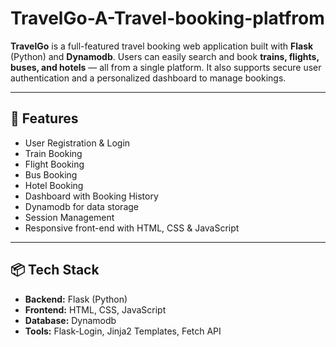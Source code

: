 # TravelGo-A-Travel-booking-platfrom
**TravelGo** is a full-featured travel booking web application built with **Flask** (Python) and **Dynamodb**. Users can easily search and book **trains, flights, buses, and hotels** — all from a single platform. It also supports secure user authentication and a personalized dashboard to manage bookings.

---

## 🚀 Features

-  User Registration & Login
-  Train Booking
-  Flight Booking
-  Bus Booking
-  Hotel Booking
-  Dashboard with Booking History
-  Dynamodb for data storage
-  Session Management
-  Responsive front-end with HTML, CSS & JavaScript

---

## 📦 Tech Stack

- **Backend:** Flask (Python)
- **Frontend:** HTML, CSS, JavaScript
- **Database:** Dynamodb
- **Tools:** Flask-Login, Jinja2 Templates, Fetch API
